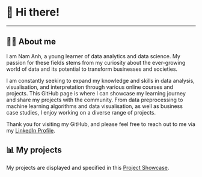 # 👋 Hi there!
<hr>

## 👨‍💻 About me

I am Nam Anh, a young learner of data analytics and data science. My passion for these fields stems from my curiosity about the ever-growing world of data and its potential to transform businesses and societies.

I am constantly seeking to expand my knowledge and skills in data analysis, visualisation, and interpretation through various online courses and projects. This GitHub page is where I can showcase my learning journey and share my projects with the community. From data preprocessing to machine learning algorithms and data visualisation, as well as business case studies, I enjoy working on a diverse range of projects.

Thank you for visiting my GitHub, and please feel free to reach out to me via my [LinkedIn Profile](https://www.linkedin.com/in/namanh-pham).

## 📊 My projects

My projects are displayed and specified in this [Project Showcase](https://github.com/nam-anh-21/Project-Showcase).
